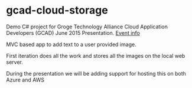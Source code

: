 # gcad-cloud-storage
Demo C# project for Groge Technology Alliance Cloud Application Developers (GCAD) June 2015 Presentation.
[Event info](http://crgta.org/events/cloud-application-developers-group)

MVC based app to add text to a user provided image.  

First iteration does all the work and stores all the images on the local web server.

During the presentation we will be adding support for hosting this on both Azure and AWS
